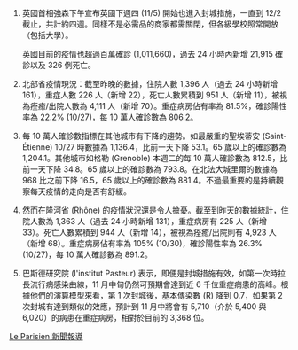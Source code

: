 1. 英國首相強森下午宣布英國下週四 (11/5) 開始也進入封城措施，一直到 12/2 截止，共計約四週。同樣不是必需品的商家都需關閉，但各級學校照常開放（包括大學）。

   英國目前的疫情也超過百萬確診 (1,011,660)，過去 24 小時內新增 21,915 確診以及 326 例死亡。
1. 北部省疫情現況：截至昨晚的數據，住院人數 1,396 人（過去 24 小時新增 161），重症人數 226 人（新增 22），死亡人數累積到 951 人（新增 11），被視為痊癒/出院人數為 4,111 人（新增 70）。重症病房佔有率為 81.5%，確診陽性率為 22.2% (10/27)，每 10 萬人確診數為 806.2。
1. 每 10 萬人確診數指標在其他城市有下降的趨勢。如最嚴重的聖埃蒂安 (Saint-Étienne) 10/27 時數據為 1,136.4，比前一天下降 53.1。65 歲以上的確診數為 1,204.1。其他城市如格勒 (Grenoble) 本週二的每 10 萬人確診數為 812.5，比前一天下降 34.8。65 歲以上的確診數為 793.8。在北法大城里爾的數據為 968 比之前下降 16.5，65 歲以上的確診數為 881.4。不過最重要的是持續觀察每天疫情的走向是否有舒緩。
1. 然而在隆河省 (Rhône) 的疫情狀況還是令人擔憂。截至到昨天的數據統計，住院人數為 1,363 人（過去 24 小時新增 131），重症病房有 225 人（新增 33）。死亡人數累積到 944 人（新增 14），被視為痊癒/出院則有 4,923 人（新增 68）。重症病房佔有率為 105% (10/30)，確診陽性率為 26.3% (10/27)，每 10 萬人確診數為 891.2。
1. 巴斯德研究院 (l'institut Pasteur) 表示，即便是封城措施有效，如第一次時拉長流行病感染曲線，11 月中旬仍然可預期會達到近 6 千位重症病患的高峰。根據他們的演算模型來看，第 1 次封城後，基本傳染數 (R) 降到 0.7，如果第 2 次封城有達到類似的效應，預計到 11 月中將會有 5,710（介於 5,400 與 6,020）的病患在重症病房，相對於目前的 3,368 位。

[Le Parisien 新聞報導](https://www.leparisien.fr/societe/covid-19-en-france-223-deces-et-pres-de-36000-nouveaux-cas-en-24-heures-31-10-2020-8405956.php)